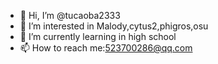 - 👋 Hi, I’m @tucaoba2333
- 👀 I’m interested in Malody,cytus2,phigros,osu
- 🌱 I’m currently learning in high school
- 📫 How to reach me:523700286@qq.com
<!---
tucaoba2333/tucaoba2333 is a ✨ special ✨ repository because its `README.md` (this file) appears on your GitHub profile.
You can click the Preview link to take a look at your changes.
--->

